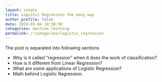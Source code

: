 ```yaml
---
layout: single
title: Logistic Regression the easy way
author_profile: false
date: 2019-03-04 19:30:50
categories: machine_learning
permalink: /:categories/logistic_regression
---
```


The post is separated into following sections
- Why is it called "regression" when it does the work of classification?
- How is it different from Linear Regression?
- What are some applications of Logistic Regression?
- Math behind Logistic Regression.
